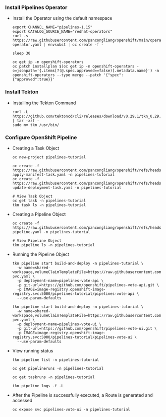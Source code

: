 ### Install Pipelines Operator

* Install the Operator using the default namespace
  ```
  export CHANNEL_NAME="pipelines-1.15"
  export CATALOG_SOURCE_NAME="redhat-operators"
  curl -s https://raw.githubusercontent.com/pancongliang/openshift/main/operator/pipeline/01-operator.yaml | envsubst | oc create -f -

  sleep 30
  
  oc get ip -n openshift-operators  
  oc patch installplan $(oc get ip -n openshift-operators -o=jsonpath='{.items[?(@.spec.approved==false)].metadata.name}') -n openshift-operators --type merge --patch '{"spec":{"approved":true}}'
  ```
  
### Install Tekton
* Installing the Tekton Command
  ```
  curl -L https://github.com/tektoncd/cli/releases/download/v0.29.1/tkn_0.29.1_Linux_x86_64.tar.gz | tar -xzf -
  sudo mv tkn /usr/bin/
  ```
  
### Configure OpenShift Pipeline

* Creating a Task Object
  ```
  oc new-project pipelines-tutorial

  oc create -f https://raw.githubusercontent.com/pancongliang/openshift/refs/heads/main/operator/pipeline/02-apply-manifest-task.yaml -n pipelines-tutorial
  oc create -f https://raw.githubusercontent.com/pancongliang/openshift/refs/heads/main/operator/pipeline/03-update-deployment-task.yaml -n pipelines-tutorial

  # View Task Object
  oc get task -n pipelines-tutorial
  tkn task ls -n pipelines-tutorial
  ```

* Creating a Pipeline Object
  ```
  oc create -f https://raw.githubusercontent.com/pancongliang/openshift/refs/heads/main/operator/pipeline/04-pipeline.yaml -n pipelines-tutorial

  # View Pipeline Object
  tkn pipeline ls -n pipelines-tutorial
  ```

* Running the Pipeline Object
  ```
  tkn pipeline start build-and-deploy -n pipelines-tutorial \
    -w name=shared-workspace,volumeClaimTemplateFile=https://raw.githubusercontent.com/pancongliang/openshift/refs/heads/main/operator/pipeline/05-pvc.yaml \
    -p deployment-name=pipelines-vote-api \
    -p git-url=https://github.com/openshift/pipelines-vote-api.git \
    -p IMAGE=image-registry.openshift-image-registry.svc:5000/pipelines-tutorial/pipelines-vote-api \
    --use-param-defaults
  
  tkn pipeline start build-and-deploy -n pipelines-tutorial \
    -w name=shared-workspace,volumeClaimTemplateFile=https://raw.githubusercontent.com/pancongliang/openshift/refs/heads/main/operator/pipeline/05-pvc.yaml \
    -p deployment-name=pipelines-vote-ui \
    -p git-url=https://github.com/openshift/pipelines-vote-ui.git \
    -p IMAGE=image-registry.openshift-image-registry.svc:5000/pipelines-tutorial/pipelines-vote-ui \
    --use-param-defaults
  ```

* View  running status
  ```  
  tkn pipeline list -n pipelines-tutorial

  oc get pipelineruns -n pipelines-tutorial

  oc get taskruns -n pipelines-tutorial

  tkn pipeline logs -f -L
  ```

* After the Pipeline is successfully executed, a Route is generated and accessed
  ```
  oc expose svc pipelines-vote-ui -n pipelines-tutorial
  ```
